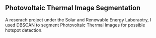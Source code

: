 ## Photovoltaic Thermal Image Segmentation
A reserach project under the Solar and Renewable Energy Laboraotry, 
I used DBSCAN to segment Photovoltaic Thermal Images for possible hotspot detection.
